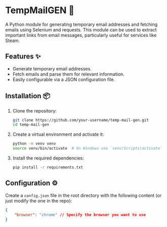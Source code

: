 # TempMailGEN 📧

A Python module for generating temporary email addresses and fetching emails using Selenium and requests. This module can be used to extract important links from email messages, particularly useful for services like Steam.

## Features ✨
- Generate temporary email addresses.
- Fetch emails and parse them for relevant information.
- Easily configurable via a JSON configuration file.

## Installation 📦

1. Clone the repository:
    ```bash
    git clone https://github.com/your-username/temp-mail-gen.git
    cd temp-mail-gen
    ```

2. Create a virtual environment and activate it:
    ```bash
    python -m venv venv
    source venv/bin/activate  # On Windows use `venv\Scripts\activate`
    ```

3. Install the required dependencies:
    ```bash
    pip install -r requirements.txt
    ```

## Configuration ⚙️

Create a `config.json` file in the root directory with the following content (or just modify the one in the repo):
```json
{
    "browser": "chrome" // Specify the browser you want to use
}
